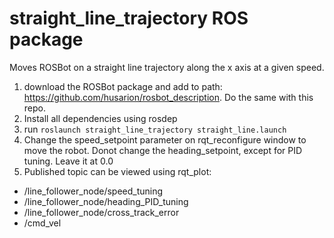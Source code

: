 # straight_line_trajectory ROS package
Moves ROSBot on a straight line trajectory along the x axis at a given speed. 

1) download the ROSBot package and add to path: https://github.com/husarion/rosbot_description. Do the same with this repo.
2) Install all dependencies using rosdep
3) run ``` roslaunch straight_line_trajectory straight_line.launch ```
4) Change the speed_setpoint parameter on rqt_reconfigure window to move the robot. Donot change the heading_setpoint, except for PID tuning. Leave it at 0.0
5) Published topic can be viewed using rqt_plot:
 - /line_follower_node/speed_tuning 
 - /line_follower_node/heading_PID_tuning
 - /line_follower_node/cross_track_error
 - /cmd_vel
  
